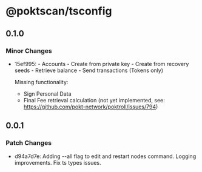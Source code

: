 # @poktscan/tsconfig

## 0.1.0

### Minor Changes

- 15ef995: - Accounts - Create from private key - Create from recovery seeds - Retrieve balance - Send transactions (Tokens only)

  Missing functionality:

  - Sign Personal Data
  - Final Fee retrieval calculation (not yet implemented, see: https://github.com/pokt-network/poktroll/issues/794)

## 0.0.1

### Patch Changes

- d94a7d7e: Adding --all flag to edit and restart nodes command. Logging improvements. Fix ts types issues.
